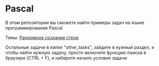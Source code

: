 Pascal
======

В этом репозитории вы сможете найти примеры задач на языке программирования Pascal

Темы:
  [Рандомное создание строк](Pascal/tree/master/2015)

Остальные задачи в папке "other_tasks", зайдите в нужный раздел, и чтобы найти нужную задачу, просто включите функцию поиска в браузере (CTRL + F), и наберите начало условия задачи
